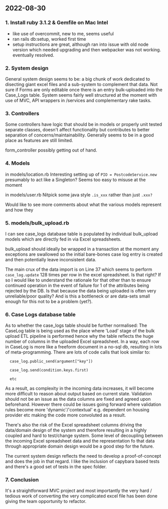 ## 2022-08-30

### 1. Install ruby 3.1.2 & Gemfile on Mac Intel
- like use of overcommit, new to me, seems useful
- ran rails db:setup, worked first time
- setup instructions are great, although ran into issue with old node version which needed upgrading and then webpacker was not working. eventually resolved.


### 2. System design
General system design seems to be: a big chunk of work dedicated to disecting giant excel files and a sub-system to complement that data. Not sure if Forms are only editable once there is an entry bulk-uploaded into the Case_Logs table. System seems fairly well structured at the moment with use of MVC, API wrappers in /services and complementary rake tasks. 

### 3. Controllers
Some controllers have logic that should be in models or properly unit tested separate classes, doesn't affect functionality but contributes to better separation of concerns/maintainability. Generally seems to be in a good place as features are still limited.

form_controller possibly getting out of hand. 

### 4. Models
in models/location.rb
Interesting setting up of `PIO = PostcodeService.new` presumably to act like a Singleton? Seems too easy to misuse at the moment

in models/user.rb
Nitpick some java style `.is_xxx` rather than just `.xxx?`

Would like to see more comments about what the various models represent and how they

### 5. models/bulk_upload.rb
I can see case_logs database table is populated by individual bulk_upload models which are directly fed in via Excel spreadsheets.

bulk_upload should ideally be wrapped in a transaction at the moment any exceptions are swallowed so the initial bare-bones case log entry is created and then potentially leave inconsistent data.

The main crux of the data import is on Line 37 which seems to perform `case_log.update` 128 times per row in the excel spreadsheet. Is that right? If so I would like to understand the rationale for that other than to ensure continued operation in the event of failure for 1 of the attributes being rejected by the DB. Is that because the data being uploaded is often very unreliable/poor quality? And is this a bottleneck or are data-sets small enough for this not to be a problem (yet?).

### 6. Case Logs database table
As to whether the case_logs table should be further normalised: The CaseLog table is being used as the place where 'Load' stage of the bulk upload ETL pipeline is performed hence why the table reflects the huge number of columns in the uploaded Excel spreadsheet. In a way, each row in CaseLog is more like a freeform document in a no-sql db, resulting in lots of meta-programming. There are lots of code calls that look similar to:

```
  case_log.public_send(argument["key"])

  case_log.send(condition.keys.first)

  etc
```

As a result, as complexity in the incoming data increases, it will become more difficult to reason about output based on current state. Validation should not be an issue as the data columns are fixed and agreed upon beforehand. However there could be issues going forward where validation rules become more 'dynamic'/'contextual' e.g. dependent on housing provider etc making the code more convoluted as a result. 

There's also the risk of the Excel spreadsheet columns driving the data/domain design of the system and therefore resulting in a highly coupled and hard to test/change system. Some level of decoupling between the incoming Excel spreadsheet data and the representation fo that data through appropriate domain design would be a good step for the future.

The current system design reflects the need to develop a proof-of-concept and does the job in that regard. I like the inclusion of capybara based tests and there's a good set of tests in the spec folder. 

### 7. Conclusion
It's a straightforward MVC project and most importantly the very hard / tedious work of converting the very complicated excel file has been done giving the team opportunity to refactor.

